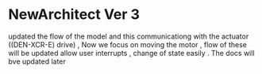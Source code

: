 # NewArchitect Ver 3
updated the flow of the model and this communicationg with the actuator ((DEN-XCR-E) drive) , 
Now we focus on moving the motor , flow of these will be updated allow user interrupts , change of state easily . 
The docs will bve updated later
